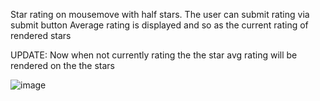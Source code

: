 Star rating on mousemove with half stars. 
The user can submit rating via submit button 
Average rating is displayed and so as the current rating of rendered stars 


UPDATE: Now when not currently rating the the star avg rating will be rendered on the the stars 


![image](https://user-images.githubusercontent.com/80393086/137909094-c4e7488e-5cb4-495a-8d77-ab032ce3781b.png)
